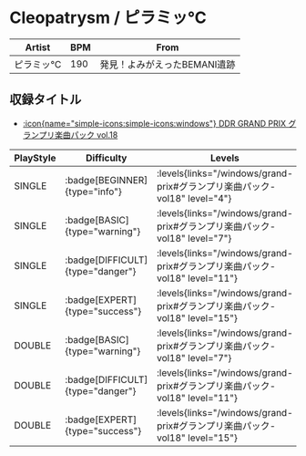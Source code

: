 # Cleopatrysm / ピラミッ℃

|Artist|BPM|From|
|------|---|----|
|ピラミッ℃|190|発見！よみがえったBEMANI遺跡|

## 収録タイトル

- [:icon{name="simple-icons:simple-icons:windows"} DDR GRAND PRIX グランプリ楽曲パック vol.18](/windows/grand-prix#グランプリ楽曲パック-vol18)

|PlayStyle|Difficulty|Levels|Notes|Movie|
|---------|----------|------|-----|-----|
|SINGLE| :badge[BEGINNER]{type="info"}| :levels{links="/windows/grand-prix#グランプリ楽曲パック-vol18" level="4"}|179/5||
|SINGLE| :badge[BASIC]{type="warning"}| :levels{links="/windows/grand-prix#グランプリ楽曲パック-vol18" level="7"}|245/9||
|SINGLE| :badge[DIFFICULT]{type="danger"}| :levels{links="/windows/grand-prix#グランプリ楽曲パック-vol18" level="11"}|345/15||
|SINGLE| :badge[EXPERT]{type="success"}| :levels{links="/windows/grand-prix#グランプリ楽曲パック-vol18" level="15"}|557/17||
|DOUBLE| :badge[BASIC]{type="warning"}| :levels{links="/windows/grand-prix#グランプリ楽曲パック-vol18" level="7"}|249/8||
|DOUBLE| :badge[DIFFICULT]{type="danger"}| :levels{links="/windows/grand-prix#グランプリ楽曲パック-vol18" level="11"}|333/11||
|DOUBLE| :badge[EXPERT]{type="success"}| :levels{links="/windows/grand-prix#グランプリ楽曲パック-vol18" level="15"}|543/9||
